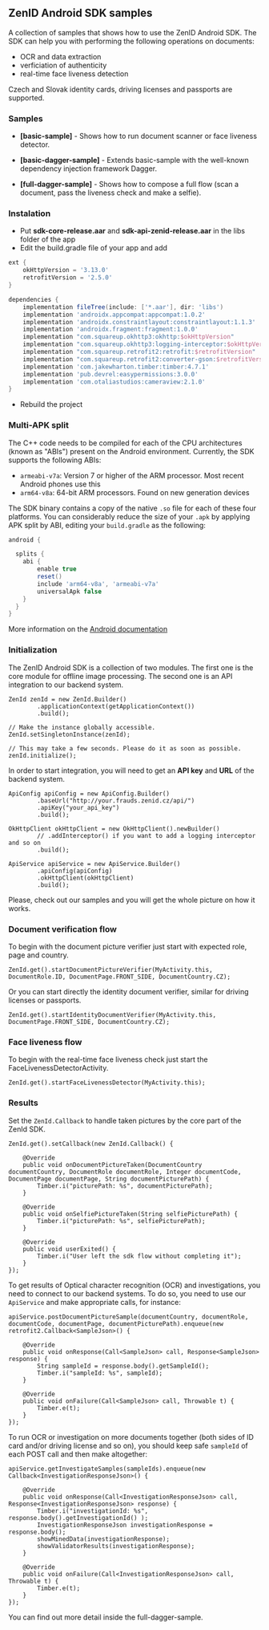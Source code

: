 ## ZenID Android SDK samples

A collection of samples that shows how to use the ZenID Android SDK. The SDK can help you with performing the following operations on documents:

* OCR and data extraction
* verficiation of authenticity
* real-time face liveness detection

Czech and Slovak identity cards, driving licenses and passports are supported.

### Samples

* **[basic-sample]** - Shows how to run document scanner or face liveness detector.

* **[basic-dagger-sample]** - Extends basic-sample with the well-known dependency injection framework Dagger.

* **[full-dagger-sample]** - Shows how to compose a full flow (scan a document, pass the liveness check and make a selfie).


### Instalation

* Put **sdk-core-release.aar** and **sdk-api-zenid-release.aar** in the libs folder of the app
* Edit the build.gradle file of your app and add
```groovy
ext {
    okHttpVersion = '3.13.0'
    retrofitVersion = '2.5.0'
}

dependencies {
    implementation fileTree(include: ['*.aar'], dir: 'libs')
    implementation 'androidx.appcompat:appcompat:1.0.2'
    implementation 'androidx.constraintlayout:constraintlayout:1.1.3'
    implementation 'androidx.fragment:fragment:1.0.0'
    implementation "com.squareup.okhttp3:okhttp:$okHttpVersion"
    implementation "com.squareup.okhttp3:logging-interceptor:$okHttpVersion"
    implementation "com.squareup.retrofit2:retrofit:$retrofitVersion"
    implementation "com.squareup.retrofit2:converter-gson:$retrofitVersion"
    implementation 'com.jakewharton.timber:timber:4.7.1'
    implementation 'pub.devrel:easypermissions:3.0.0'
    implementation 'com.otaliastudios:cameraview:2.1.0'
}
```
* Rebuild the project

### Multi-APK split

The C++ code needs to be compiled for each of the CPU architectures (known as "ABIs") present on the Android environment. Currently, the SDK supports the following ABIs:

* `armeabi-v7a`: Version 7 or higher of the ARM processor. Most recent Android phones use this
* `arm64-v8a`: 64-bit ARM processors. Found on new generation devices

The SDK binary contains a copy of the native `.so` file for each of these four platforms.
You can considerably reduce the size of your `.apk` by applying APK split by ABI, editing your `build.gradle` as the following:

```groovy
android {

  splits {
    abi {
        enable true
        reset()
        include 'arm64-v8a', 'armeabi-v7a'
        universalApk false
    }
  }
}
```

More information on the [Android documentation](http://tools.android.com/tech-docs/new-build-system/user-guide/apk-splits)

### Initialization
 
The ZenID Android SDK is a collection of two modules. The first one is the core module for offline image processing. The second one is an API integration to our backend system.

```
ZenId zenId = new ZenId.Builder()
        .applicationContext(getApplicationContext())
        .build();

// Make the instance globally accessible.
ZenId.setSingletonInstance(zenId);

// This may take a few seconds. Please do it as soon as possible.
zenId.initialize();
```

In order to start integration, you will need to get an **API key** and **URL** of the backend system.

```
ApiConfig apiConfig = new ApiConfig.Builder()
        .baseUrl("http://your.frauds.zenid.cz/api/") 
        .apiKey("your_api_key")
        .build();
```

```
OkHttpClient okHttpClient = new OkHttpClient().newBuilder()
        // .addInterceptor() if you want to add a logging interceptor and so on
        .build();
```

```
ApiService apiService = new ApiService.Builder()
        .apiConfig(apiConfig)
        .okHttpClient(okHttpClient)
        .build();
```

Please, check out our samples and you will get the whole picture on how it works.
 
### Document verification flow

To begin with the document picture verifier just start with expected role, page and country. 
```
ZenId.get().startDocumentPictureVerifier(MyActivity.this, DocumentRole.ID, DocumentPage.FRONT_SIDE, DocumentCountry.CZ);
```

Or you can start directly the identity document verifier, similar for driving licenses or passports.
```
ZenId.get().startIdentityDocumentVerifier(MyActivity.this, DocumentPage.FRONT_SIDE, DocumentCountry.CZ);
```

### Face liveness flow

To begin with the real-time face liveness check just start the FaceLivenessDetectorActivity. 
```
ZenId.get().startFaceLivenessDetector(MyActivity.this);
```

### Results

Set the `ZenId.Callback` to handle taken pictures by the core part of the ZenId SDK. 
```
ZenId.get().setCallback(new ZenId.Callback() {

    @Override
    public void onDocumentPictureTaken(DocumentCountry documentCountry, DocumentRole documentRole, Integer documentCode, DocumentPage documentPage, String documentPicturePath) {
        Timber.i("picturePath: %s", documentPicturePath);
    }

    @Override
    public void onSelfiePictureTaken(String selfiePicturePath) {
        Timber.i("picturePath: %s", selfiePicturePath);
    }

    @Override
    public void userExited() {
        Timber.i("User left the sdk flow without completing it");
    }
});
```

To get results of Optical character recognition (OCR) and investigations, you need to connect to our backend systems. To do so, you need to use our `ApiService` and make appropriate calls, for instance:

```
apiService.postDocumentPictureSample(documentCountry, documentRole, documentCode, documentPage, documentPicturePath).enqueue(new retrofit2.Callback<SampleJson>() {

    @Override
    public void onResponse(Call<SampleJson> call, Response<SampleJson> response) {
        String sampleId = response.body().getSampleId();
        Timber.i("sampleId: %s", sampleId);
    }

    @Override
    public void onFailure(Call<SampleJson> call, Throwable t) {
        Timber.e(t);
    }
}); 
```

To run OCR or investigation on more documents together (both sides of ID card and/or driving license and so on), you should keep safe `sampleId` of each POST call and then make altogether:

```
apiService.getInvestigateSamples(sampleIds).enqueue(new Callback<InvestigationResponseJson>() {

    @Override
    public void onResponse(Call<InvestigationResponseJson> call, Response<InvestigationResponseJson> response) {
        Timber.i("investigationId: %s", response.body().getInvestigationId() );
        InvestigationResponseJson investigationResponse = response.body();
        showMinedData(investigationResponse);
        showValidatorResults(investigationResponse);
    }

    @Override
    public void onFailure(Call<InvestigationResponseJson> call, Throwable t) {
        Timber.e(t);
    }
});
```

You can find out more detail inside the full-dagger-sample.
